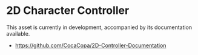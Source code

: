 # 2D Character Controller
 
This asset is currently in development, accompanied by its documentation available.
- https://github.com/CocaCopa/2D-Controller-Documentation
